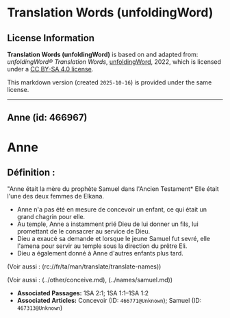 # Translation Words (unfoldingWord)

## License Information

**Translation Words (unfoldingWord)** is based on and adapted from: _unfoldingWord® Translation Words_, [unfoldingWord](https://unfoldingword.org/utw), 2022, which is licensed under a [CC BY-SA 4.0 license](https://creativecommons.org/licenses/by-sa/4.0/legalcode.en).

This markdown version (created `2025-10-16`) is provided under the same license.



--------------------------------

## Anne (id: 466967)

Anne
====

Définition :
------------

"Anne était la mère du prophète Samuel dans l'Ancien Testament\* Elle était l'une des deux femmes de Elkana.

* Anne n'a pas été en mesure de concevoir un enfant, ce qui était un grand chagrin pour elle.
* Au temple, Anne a instamment prié Dieu de lui donner un fils, lui promettant de le consacrer au service de Dieu.
* Dieu a exaucé sa demande et lorsque le jeune Samuel fut sevré, elle l'amena pour servir au temple sous la direction du prêtre Eli.
* Dieu a également donné à Anne d'autres enfants plus tard.

(Voir aussi : (rc://fr/ta/man/translate/translate\-names))

(Voir aussi : (../other/conceive.md), (../names/samuel.md))

* **Associated Passages:** 1SA 2:1; 1SA 1:1–1SA 1:2
* **Associated Articles:** Concevoir  (ID: `466771@Unknown`); Samuel (ID: `467313@Unknown`)

